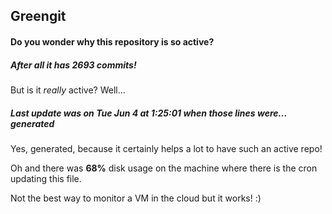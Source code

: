 ## Greengit

#### Do you wonder why this repository is so active?

##### After all it has 2693 commits!

But is it *really* active? Well...

##### Last update was on Tue Jun 4 at 1:25:01 when those lines were... generated

Yes, generated, because it certainly helps a lot to have such an active repo!

Oh and there was **68%** disk usage on the machine
where there is the cron updating this file.

Not the best way to monitor a VM in the cloud but it works! :)
